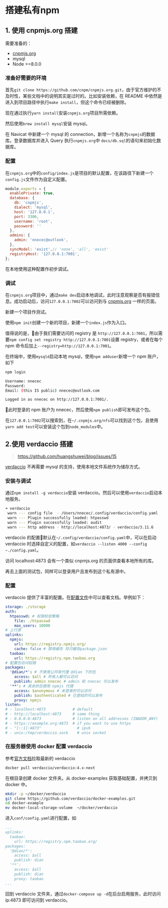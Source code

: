 # 搭建私有npm

## 1. 使用 cnpmjs.org 搭建

需要准备的：

- [cnpmjs.org](https://github.com/cnpm/cnpmjs.org)
- mysql
- Node >=8.0.0

### 准备好需要的环境

首先`git clone https://github.com/cnpm/cnpmjs.org.git`，由于官方维护的不及时性，某些文档中的说明其实是过时的。比如安装依赖，在 README 中依然是进入到项目路径中执行`make install`，但这个命令已经被删除。

现在通过执行`yarn install`安装`cnpmjs.org`项目所需依赖。

然后使用`brew install mysql`安装 mysql。

在 Navicat 中新建一个 mysql 的 connection，新增一个名称为`cnpmjs`的数据库。登录数据库并进入 Query 执行`cnpmjs.org`中 `docs/db.sql`的语句来初始化数据库。

### 配置

在`cnpmjs.org`中的`config/index.js`是项目的默认配置，在该路径下新建一个`config.js`文件作为自定义配置。

```javascript
module.exports = {
  enablePrivate: true,
  database: {
    db: 'cnpmjs',
    dialect: 'mysql',
    host: '127.0.0.1',
    port: 3306,
    username: 'root',
    password: ''
  },
  admins: {
    admin: 'nnecec@outlook',
  },
  syncModel: 'exist',// 'none', 'all', 'exist'
  registryHost: '127.0.0.1:7001',
};
```

在本地使用这种配置作初步调试。

### 调试

在`cnpmjs.org`项目中，通过`make dev`启动本地调试，此时注意观察是否有报错信息。成功启动后，访问`127.0.0.1:7002`可以访问到与 [cnpmjs.org](https://cnpmjs.org) 一样的页面。

新建一个项目作测试。

使用`npm init`创建一个新的项目，新建一个`index.js`作为入口。

值得说的是，由于我们需要访问的 registry 是 `http://127.0.0.1:7001`，所以需要`npm config set registry http://127.0.0.1:7001`设置 registry，或者在每个 npm 命令后加上`--registry=http://127.0.0.1:7001`。

在终端中，使用`mysqld`启动本地 mysql，使用`npm adduser`新增一个 npm 账户，如下

```bash
npm login

Username: nnecec
Password:
Email: (this IS public) nnecec@outlook.com

Logged in as nnecec on http://127.0.0.1:7001/.
```

此时登录的 npm 账户为 nnecec，然后使用`npm publish`即可发布这个包。

在`127.0.0.1:7002`可以搜索到，在`~/.cnpmjs.org/nfs`可以找到这个包，且使用`yarn add test`可以安装这个包到`node_modules`中。

## 2.使用 verdaccio 搭建

> https://github.com/huangshuwei/blog/issues/15

[verdaccio](https://github.com/verdaccio/verdaccio) 不再需要 mysql 的支持，使用本地文件系统作为储存方式。

### 安装与调试

通过`npm install -g verdaccio`安装 verdaccio。然后可以使用`verdaccio`启动本地服务。

```bash
➜ verdaccio
 warn --- config file  - /Users/nnecec/.config/verdaccio/config.yaml
 warn --- Plugin successfully loaded: htpasswd
 warn --- Plugin successfully loaded: audit
 warn --- http address - http://localhost:4873/ - verdaccio/3.11.6
```

verdaccio 的配置默认在`~/.config/verdaccio/config.yaml`中，可以在启动 verdaccio 时选择自定义的配置，如`verdaccio --listen 4000 --config ~./config.yaml`。

访问 localhost:4873 会有一个类似 cnpmjs.org 的页面供查看本地所有的库。

再去上面的测试包，同样可以登录用户且发布到这个私有源中。

### 配置

verdaccio 提供了丰富的配置。在[配置文件](https://verdaccio.org/docs/en/configuration)中可以查看文档。举例如下：

```yaml
storage: ./storage
auth:
  htpasswd: # 权限校验策略
    file: ./htpasswd
    max_users: 10000
# 上行源
uplinks:
  npmjs:
    url: https://registry.npmjs.org/
    cache: false # 禁用缓存 将只缓存package.json
  taobao:
    url: https://registry.npm.taobao.org
# 配置包访问权限
packages:
  '@dian/*': # 不使用公开库代理 @dian 下的包
    access: $all # 所有人都可以访问
    publish: admin nnecec # admin 和 nnecec 可以发布
  '**': # 其余的包使用 npmjs 代理
    access: $anonymous # 未登录的可以访问
    publish: $authenticated # 已登陆的可以发布
    proxy: npmjs
listen:
# - localhost:4873            # default
# - http://localhost:4873     # same thing
# - 0.0.0.0:4873              # listen on all addresses (INADDR_ANY)
# - https://example.org:4873  # if you want to use https
# - "[::1]:4873"                # ipv6
# - unix:/tmp/verdaccio.sock    # unix socket
```

### 在服务器使用 docker 配置 verdaccio

参考[官方文档](https://verdaccio.org/docs/en/docker)拉取最新的 verdaccio

```bash
docker pull verdaccio/verdaccio:4.x-next
```

在根目录创建 docker 文件夹。从 docker-examples 获取基础配置，并拷贝到 docker 中。

```bash
mkdir -p ~/docker/verdaccio
git clone https://github.com/verdaccio/docker-examples.git
cd docker-example
mv docker-local-storage-volume  ~/docker/verdaccio
```

进入`conf/config.yaml`进行配置，如

```yaml
...
uplinks:
  taobao:
    url: https://registry.npm.taobao.org/
packages:
  '@dian/*':
    access: $all
    publish: dian
  '**':
    access: $all
    publish: dian
    proxy: taobao
...
```

回到 verdaccio 文件夹，通过`docker-compose up -d`在后台启用服务，此时访问 ip:4873 即可访问到 verdaccio。